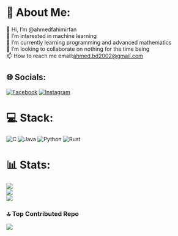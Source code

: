 # 💫 About Me:
👋 Hi, I’m @ahmedfahimirfan<br>👀 I’m interested in machine learning<br>🌱 I’m currently learning programming and advanced mathematics<br>💞️ I’m looking to collaborate on nothing for the time being<br>📫 How to reach me email:ahmed.bd2002@gmail.com


## 🌐 Socials:
[![Facebook](https://img.shields.io/badge/Facebook-%231877F2.svg?logo=Facebook&logoColor=white)](https://facebook.com/irfiiiiii) [![Instagram](https://img.shields.io/badge/Instagram-%23E4405F.svg?logo=Instagram&logoColor=white)](https://instagram.com/_irfiii) 

# 💻 Stack:
![C](https://img.shields.io/badge/c-%2300599C.svg?style=for-the-badge&logo=c&logoColor=white) ![Java](https://img.shields.io/badge/java-%23ED8B00.svg?style=for-the-badge&logo=openjdk&logoColor=white) ![Python](https://img.shields.io/badge/python-3670A0?style=for-the-badge&logo=python&logoColor=ffdd54) ![Rust](https://img.shields.io/badge/rust-%23000000.svg?style=for-the-badge&logo=rust&logoColor=white)
# 📊 Stats:
![](https://github-readme-stats.vercel.app/api?username=ahmedfahimirfan&theme=radical&hide_border=false&include_all_commits=false&count_private=false)<br/>
![](https://github-readme-streak-stats.herokuapp.com/?user=ahmedfahimirfan&theme=radical&hide_border=false)<br/>
![](https://github-readme-stats.vercel.app/api/top-langs/?username=ahmedfahimirfan&theme=radical&hide_border=false&include_all_commits=false&count_private=false&layout=compact)

### 🔝 Top Contributed Repo
![](https://github-contributor-stats.vercel.app/api?username=ahmedfahimirfan&limit=5&theme=radical&combine_all_yearly_contributions=true)

<!-- Proudly created with GPRM ( https://gprm.itsvg.in ) -->
